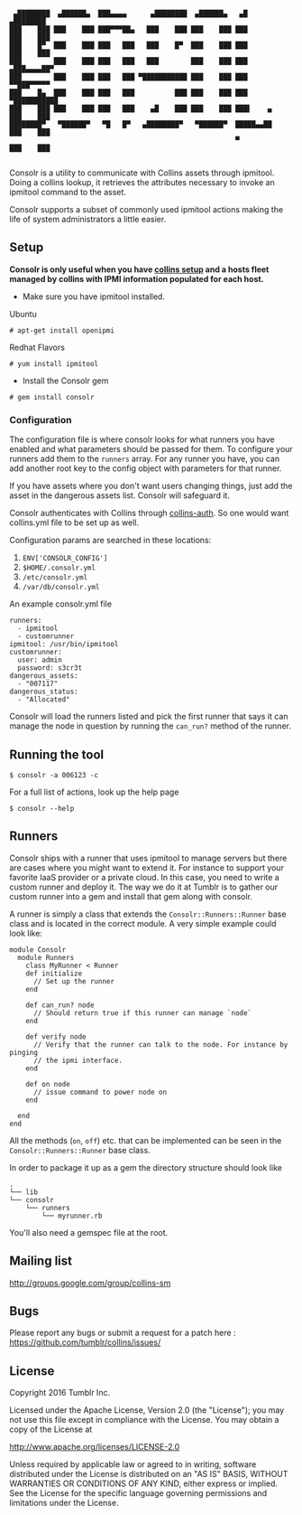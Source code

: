 ```

 ▄████████  ▄██████▄  ███▄▄▄▄      ▄████████  ▄██████▄   ▄█          ▄████████ 
███    ███ ███    ███ ███▀▀▀██▄   ███    ███ ███    ███ ███         ███    ███ 
███    █▀  ███    ███ ███   ███   ███    █▀  ███    ███ ███         ███    ███ 
███        ███    ███ ███   ███   ███        ███    ███ ███        ▄███▄▄▄▄██▀ 
███        ███    ███ ███   ███ ▀███████████ ███    ███ ███       ▀▀███▀▀▀▀▀   
███    █▄  ███    ███ ███   ███          ███ ███    ███ ███       ▀███████████ 
███    ███ ███    ███ ███   ███    ▄█    ███ ███    ███ ███▌    ▄   ███    ███ 
████████▀   ▀██████▀   ▀█   █▀   ▄████████▀   ▀██████▀  █████▄▄██   ███    ███ 
                                                        ▀           ███    ███ 
                                                        
```

Consolr is a utility to communicate with Collins assets through ipmitool. Doing a
collins lookup, it retrieves the attributes necessary to invoke an ipmitool
command to the asset.
 
Consolr supports a subset of commonly used ipmitool actions making the life of 
system administrators a little easier.

## Setup 

**Consolr is only useful when you have [collins setup](http://tumblr.github.io/collins/) and a hosts fleet managed by collins with IPMI information populated for each host.**

- Make sure you have ipmitool installed.

Ubuntu

```
# apt-get install openipmi
```

Redhat Flavors

```
# yum install ipmitool
```

- Install the Consolr gem

```
# gem install consolr
```

### Configuration

The configuration file is where consolr looks for what runners you have enabled
and what parameters should be passed for them. To configure your runners add
them to the `runners` array. For any runner you have, you can add another root
key to the config object with parameters for that runner.

If you have assets where you don't want users changing things, just add the
asset in the dangerous assets list. Consolr will safeguard it.

Consolr authenticates with Collins through [collins-auth](https://github.com/tumblr/collins/tree/master/support/ruby/collins-auth). So
one would want collins.yml file to be set up as well.

Configuration params are searched in these locations:

1. `ENV['CONSOLR_CONFIG']`
2. `$HOME/.consolr.yml`
3. `/etc/consolr.yml`
4. `/var/db/consolr.yml`

An example consolr.yml file

```
runners:
  - ipmitool
  - customrunner
ipmitool: /usr/bin/ipmitool
customrunner:
  user: admin
  password: s3cr3t
dangerous_assets:
  - "007117"
dangerous_status:
  - "Allocated"
```

Consolr will load the runners listed and pick the first runner that says it can
manage the node in question by running the `can_run?` method of the runner.

## Running the tool

```
$ consolr -a 006123 -c
```

For a full list of actions, look up the help page

```
$ consolr --help
```

## Runners
Consolr ships with a runner that uses ipmitool to manage servers but there are
cases where you might want to extend it. For instance to support your favorite
IaaS provider or a private cloud. In this case, you need to write a custom
runner and deploy it. The way we do it at Tumblr is to gather our custom runner
into a gem and install that gem along with consolr. 

A runner is simply a class that extends the `Consolr::Runners::Runner` base
class and is located in the correct module. A very simple example could look
like:
```
module Consolr
  module Runners
    class MyRunner < Runner
    def initialize
      // Set up the runner
    end

    def can_run? node
      // Should return true if this runner can manage `node`
    end

    def verify node
      // Verify that the runner can talk to the node. For instance by pinging
      // the ipmi interface. 
    end

    def on node
      // issue command to power node on
    end

  end
end
```
All the methods (`on`, `off`) etc. that can be implemented can be seen in the
`Consolr::Runners::Runner` base class.

In order to package it up as a gem the directory structure should look like

```
.
└── lib
└── consolr
    └── runners
        └── myrunner.rb
```
You'll also need a gemspec file at the root.

## Mailing list
http://groups.google.com/group/collins-sm

## Bugs

Please report any bugs or submit a request for a patch here : <https://github.com/tumblr/collins/issues/>

## License
Copyright 2016 Tumblr Inc.

Licensed under the Apache License, Version 2.0 (the "License"); you may not use
this file except in compliance with the License. You may obtain a copy of the
License at

http://www.apache.org/licenses/LICENSE-2.0

Unless required by applicable law or agreed to in writing, software distributed
under the License is distributed on an "AS IS" BASIS, WITHOUT WARRANTIES OR
CONDITIONS OF ANY KIND, either express or implied. See the License for the
specific language governing permissions and limitations under the License.
